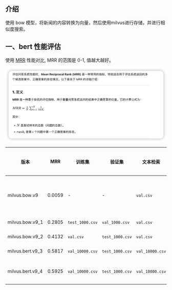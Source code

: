 ## 介绍
使用 bow 模型，将新闻的内容转换为向量，然后使用milvus进行存储，并进行相似度搜索。

## 一、bert 性能评估
使用 [MRR](https://en.wikipedia.org/wiki/Mean_reciprocal_rank) 性能对比, MRR 的范围是 0-1, 值越大越好。

![MRR](./screenshots/mrr.png)

| 版本 | MRR | 训练集 | 验证集 | 文本检索 | 向量维度 | min_freq | 停用词 | 备注 |
| --- | --- | --- | --- | --- | --- | --- | --- | --- |
| milvus.bow.v9 | 0.0059 | - | - | `val.csv` | 768 | - | 否 | 直接使用 bert-base-chinese 模型 last_hidden_state 的 [CLS] 位置的输出 |
| milvus.bow.v9_1 | 0.2805 | `test_1000.csv` | `val_1000.csv` | `val.csv` | 768 | - | 否 | 使用 bert-base-chinese 模型训练 |
| milvus.bow.v9_2 | 0.4132 | `val.csv` | `test_1000.csv` | `val.csv` | 768 | - | 否 | 使用 bert-base-chinese 模型训练 |
| milvus.bert.v9_3 | 0.5817 | `val_10000.csv` | `test_1000.csv` | `val_10000.csv` | 768 | - | 否 | 使用 bert-base-chinese 模型训练 |
| milvus.bert.v9_4 | 0.5925 | `val_10000.csv` | `test_1000.csv` | `val_10000.csv` | 768 | - | 否 | 使用 hfl/chinese-roberta-wwm-ext 模型训练 |